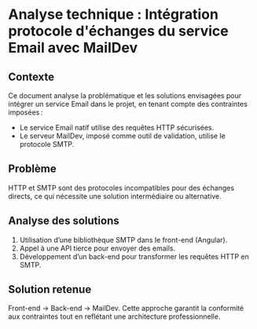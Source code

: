 # Analyse technique : Intégration protocole d'échanges du service Email avec MailDev

## Contexte

Ce document analyse la problématique et les solutions envisagées pour intégrer un service Email dans le projet, en tenant compte des contraintes imposées :

- Le service Email natif utilise des requêtes HTTP sécurisées.
- Le serveur MailDev, imposé comme outil de validation, utilise le protocole SMTP.

## Problème

HTTP et SMTP sont des protocoles incompatibles pour des échanges directs, ce qui nécessite une solution intermédiaire ou alternative.

## Analyse des solutions

1. Utilisation d’une bibliothèque SMTP dans le front-end (Angular).
2. Appel à une API tierce pour envoyer des emails.
3. Développement d’un back-end pour transformer les requêtes HTTP en SMTP.

## Solution retenue

Front-end → Back-end → MailDev. Cette approche garantit la conformité aux contraintes tout en reflétant une architecture professionnelle.
